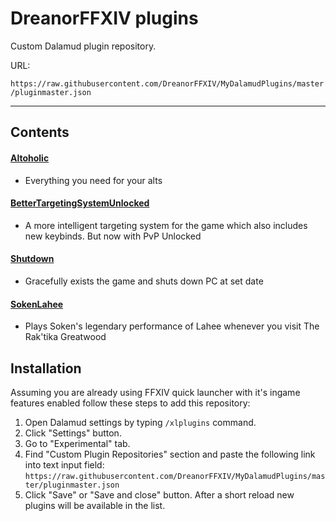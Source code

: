 # DreanorFFXIV plugins
Custom Dalamud plugin repository.

URL:

`https://raw.githubusercontent.com/DreanorFFXIV/MyDalamudPlugins/master/pluginmaster.json`

<hr>

## Contents

#### [Altoholic](https://github.com/DreanorFFXIV/Altoholic)
* Everything you need for your alts
  
#### [BetterTargetingSystemUnlocked](https://github.com/DreanorFFXIV/BetterTargetingSystemUnlocked)
* A more intelligent targeting system for the game which also includes new keybinds. But now with PvP Unlocked
  
#### [Shutdown](https://github.com/DreanorFFXIV/Shutdown)
* Gracefully exists the game and shuts down PC at set date

#### [SokenLahee](https://github.com/DreanorFFXIV/SokenLahee)
* Plays Soken's legendary performance of Lahee whenever you visit The Rak'tika Greatwood

## Installation
Assuming you are already using FFXIV quick launcher with it's ingame features enabled follow these steps to add this repository:

1. Open Dalamud settings by typing `/xlplugins` command.
2. Click "Settings" button.
3. Go to "Experimental" tab.
4. Find "Custom Plugin Repositories" section and paste the following link into text input field:
`https://raw.githubusercontent.com/DreanorFFXIV/MyDalamudPlugins/master/pluginmaster.json`
5. Click "Save" or "Save and close" button.
After a short reload new plugins will be available in the list.
